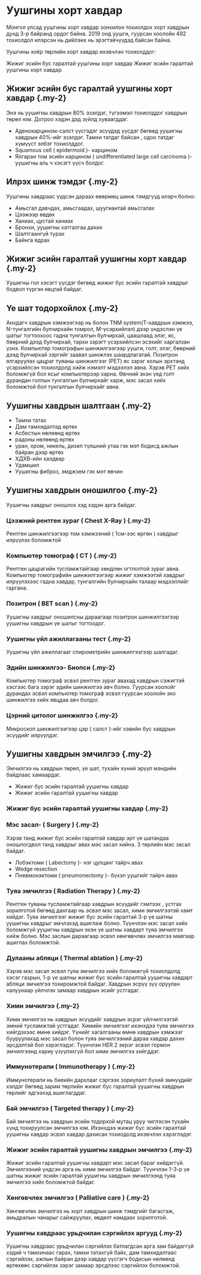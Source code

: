 # Уушгины хорт хавдар

Монгол улсад уушгины хорт хавдар зонхилон тохиолдох хорт хавдрын дунд 3-р байранд ордог байна. 2019 онд уушги, гуурсан хоолойн 492 тохиолдол илэрсэн нь дийлэнх нь эрэгтэйчүүдэд байсан байна. 

Уушгины хоёр төрлийн хорт хавдар ихэвчлэн тохиолддог:

Жижиг эсийн бус гаралтай уушгины хорт хавдар
Жижиг эсийн гаралтай уушгины хорт хавдар

## Жижиг эсийн бус гаралтай уушгины хорт хавдар {.my-2}
Энэ нь уушигны хавдрын 80% эзэлдэг, түгээмэл тохиолддог хавдрын төрөл юм. Дотроо хэдэн дэд зүйлд хуваагддаг. 
- Аденокарцином-салст үүсгэдэг эсүүдэд үүсдэг бөгөөд уушигны хавдрын 40%-ийг эзэлдэг. Тамхи татдаг байсан , одоо татдаг хүмүүст элбэг тохиолддог. 
- Squamous cell ( epidermoid )- карцином
- Ялгаран том эсийн карцином ( undifferentiated large cell carcinoma )- уушигны аль ч хэсэгт үүсч болдог. 

## Илрэх шинж тэмдэг {.my-2}

Уушгины хавдраас үүдсэн дараах өвөрмөц шинж тэмдгүүд илэрч болно:

- Амьсгал давчдах, амьсгаадах, шуугиантай амьсгалах
- Цээжээр өвдөх
- Ханиах, цустай ханиах
- Бронхи, уушигны хатгалгаа дахих
- Шалтгаангүй турах
- Байнга ядрах

## Жижиг эсийн гаралтай уушигны хорт хавдар  {.my-2}
 Уушигны гол хэсэгт үүсдэг бөгөөд жижиг бус эсийн гаралтай хавдрыг бодвол түргэн явцтай байдаг. 
 
 
## Үе шат тодорхойлох {.my-2}
Анхдагч хавдрын хэмжээгээр нь болон TNM system(Т-хавдрын хэмжээ, N-тунгалгийн булчирхайн томрол, M-үсэрхийлэл) дээр үндэслэн үе шатыг тогтоохоос гадна тунгалгын булчирхай, цаашлаад элэг, яс, бөөрний дээд булчирхай, тархи зэрэгт үсэрхийлсэн эсэхийг харгалзан үзнэ. Компьютер томографын шинжилгээгээр уушги, голт, элэг, бөөрний дээд булчирхай зэргийг заавал шинжлэх шаардлагатай. Позитрон ялгаруулах цацраг туяаны шинжилгээг (РЕТ) яс зэрэг холын эрхтэнд үсэрхийлсэн тохиолдолд хийж нэмэлт мэдээлэл авна. Хэрэв РЕТ хийх боломжгүй бол ясыг компьютерээр харна.
Өвчний эхэн үед голт дурандан голтын тунгалгын булчирхайг харж, мэс засал хийх боломжтой бол тунгалгын булчирхайг авна.

## Уушигны хавдрын шалтгаан {.my-2}

- Тамхи татах 
- Дам тамхидалтад өртөх
- Асбестын нөлөөнд өртөх 
- радоны нөлөөнд өртөх 
- уран, хром, никель, дизел түлшний утаа гэх мэт бодисд ажлын байран дээр өртөх 
- ХДХВ-ийн халдвар
- Удамшил 
- Уушигны фиброз, эмджзем гэх мэт өвчин

## Уушигны хавдрын оношилгоо  {.my-2}

Уушигны хавдрыг оношлох хэд хэдэн арга байдаг. 

### Цээжний рентген зураг ( Chest X-Ray ) {.my-2}
Рентген шинжилгээгээр том хэмжээний ( 1см-ээс өргөн ) хавдрыг илрүүлэх боломжтой

### Компьютер томограф ( CT ) {.my-2}
Рентген цацрагийн тусламжтайгаар хөндлөн огтлолтой зураг авна. Компьютер томографийн шинжилгээгээр жижиг хэмжээтэй хавдрыг илрүүлэхээс гадна хавдар, тунгалгийн булчирхайн талаар мэдээллийг гаргана.  

### Позитрон ( BET scan ) {.my-2}
Уушигны хавдрыг оношилсны дараагаар позитрон шинжилгээгээр уушигны хавдрын үе шатыг тогтоодог. 

### Уушигны үйл ажиллагааны тест  {.my-2}
Уушигны үйл ажиллагааг спирометрийн шинжилгээгээр шалгадаг. 

### Эдийн шинжилгээ- Биопси  {.my-2}
Компьютер томограф эсвэл рентген зураг авахад хавдрын сэжигтэй хэсгээс бага зэрэг эдийн шинжилгээ авч болно. Гуурсан хоолойг дурандах эсвэл компьютер томограф эсвэл гуурсан хоолойн эхо шинжилгээ хийх явцдаа авч болдог. 

### Цэрний цитолог шинжилгээ  {.my-2}
Микроскоп шинжилгээгээр цэр ( салст )-ийг хэвийн бус хавдрын эсүүдийг илрүүлдэг. 

## Уушигны хавдрын эмчилгээ  {.my-2}
Эмчилгээ нь хавдрын төрөл, үе шат, тухайн хүний эрүүл мэндийн байдлаас хамаардаг. 
- Жижиг бус эсийн гаралтай уушигны хавдар 
- Жижиг эсийн гаралтай уушигны хавдар 

### Жижиг бус эсийн гаралтай уушигны хавдар  {.my-2}

### Мэс засал- ( Surgery ) {.my-2}
Хэрэв танд жижиг бус эсийн гаралтай хавдар эрт үе шатандаа оношлогдвол танд хавдрыг авах мэс засал хийнэ. 
3 төрлийн мэс засал байдаг. 

- Лобэктоми ( Labectomy )- нэг цулцанг тайрч авах 
- Wedge resection 
- Пневмонэктоми ( pneumonectomy )- бүхэл уушгийг тайрч авах

### Туяа эмчилгээ ( Radiation Therapy ) {.my-2}
Рентген туяаны тусламжтайгаар хавдрын эсүүдийг гэмтээх , устгах зорилготой бөгөөд дангаар нь эсвэл мэс засал, хими эмчилгээтэй хамт хийдэг. Туяа эмчилгээг жижиг бус эсийн гаралтай 3-р үе шатны уушигны хавдрыг эмчлэхэд ашиглаж болно. Түүнчлэн мэс засал хийх боломжгүй уушигны хавдрын эхэн үе шатны хавдарт туяа эмчилгээ хийж болно. Мэс заслын дараагаар эсвэл хөнгөвчлөх эмчилгээ маягаар ашиглах боломжтой. 

### Дулааны абляци ( Thermal ablation )  {.my-2}
Хэрэв мэс засал эсвэл туяа эмчилгээ хийх боломжгүй тохиолдолд хэсэг газрын, 1-р үе шатны жижиг бус эсийн гаралтай уушигны хавдарт абляци эмчилгээ тохиромжтой байдаг. Хавдрын эсрүү зүү оруулан халуунаар үйлчлэх замаар хавдрын эсийг устгадаг. 

### Хими эмчилгээ  {.my-2}
Хими эмчилгээ нь хавдрын эсүүдийг хавдрын эсрэг үйлчилгээтэй эмний тусламжтай устгадаг. Химийн эмчилгээг ихэнхдээ туяа эмчилгээ хийгдэхээс өмнө хийдэг. Үүнийг хагалгааны өмнө хавдрын хэмжээг бууруулахад мэс засал болон туяа эмчилгээний дараа хавдар дахих эрсдэлтэй бол хэрэглэдэг. Түүнчлэн HER 2 эерэг эсвэл гормон эмчилгээнд хариу үзүүлэхгүй бол хими эмчилгээ хийгддэг.

### Иммунотерапи ( Immunotherapy ) {.my-2}
Иммунотерапи нь биеийн дархлааг сэргээх зориулалт бүхий эмнүүдийг хэлдэг бөгөөд зарим төрлийн жижиг бус гаралтай уушигны хавдрын төрлийг эдгээхэд ашиглагддаг. 

### Бай эмчилгээ ( Targeted therapy )  {.my-2}
Бай эмчилгээ нь хавдрын эсийн тодорхой мутац уруу чиглэсэн тухайн хүнд тохируулсан эмчилгээ юм. Ихэнхдээ жижиг бус эсийн гаралтай уушигны хавдар эсвэл хавдар дахисан тохиодолд ихэвчлэн хэрэглэдэг. 

### Жижиг эсийн гаралтай уушигны хавдрын эмчилгээ  {.my-2}
Жижиг эсийн гаралтай уушигны хавдарт мэс засал бараг хийдэггүй. Эмчилгээний үндсэн арга нь хими эмчилгээ байдаг. Түүнчлэн 1-3-р үе шатны жижиг эсийн гаралтай уушигны хавдрын эмчилгээнд туяа эмчилгээ хийх боломжтой байдаг. 

### Хөнгөвчлөх эмчилгээ ( Palliative care ) {.my-2}
Хөнгөвчлөх эмчилгээ нь хорт хавдрын шинж тэмдгийг багасгаж, амьдралын чанарыг сайжруулах, өвдөлт намдаах зорилготой. 

### Уушигны хавдраас урьдчилан сэргийлэх аргууд  {.my-2}
Уушигны хавдраас урьдчилан сэргийлэх батлагдсан арга зам байдаггүй хэдий ч тамхинаас гарах, тамхи татахгүй байх, дам тамхидалтаас сэргийлэх, ажлын байран дээр хавдар үүсгэгч бодисын нөлөөнд өртөхөөс сэргийлэх зэрэг замаар эрсдлээс сэргийлэх боломжтой. 
